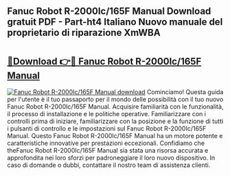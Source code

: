 ## Fanuc Robot R-2000Ic/165F Manual Download gratuit PDF - Part-ht4 Italiano Nuovo manuale del proprietario di riparazione XmWBA

# <h2><a href="http://dfejlfd.blite.top/?on=Fanuc+Robot+R-2000Ic%2f165F+Manual">🔗Download 👉🔴 Fanuc Robot R-2000Ic/165F Manual</a></h2>

[![Fanuc Robot R-2000Ic/165F Manual download](https://i.imgur.com/lujVjoI.png)](http://dfejlfd.blite.top/?on=Fanuc+Robot+R-2000Ic%2f165F+Manual)
Cominciamo! Questa guida per l'utente è il tuo passaporto per il mondo delle possibilità con il tuo nuovo Fanuc Robot R-2000Ic/165F Manual. Acquisire familiarità con le funzionalità, il processo di installazione e le politiche operative. Familiarizzare con i controlli prima di iniziare, familiarizzare con la posizione e la funzione di tutti i pulsanti di controllo e le impostazioni sul Fanuc Robot R-2000Ic/165F Manual. Questo Fanuc Robot R-2000Ic/165F Manual ha un motore potente e caratteristiche innovative per prestazioni eccezionali. Confidiamo che theFanuc Robot R-2000Ic/165F Manual sia stata una risorsa accurata e approfondita nei loro sforzi per padroneggiare il loro nuovo dispositivo. In caso di domande o dubbi, contattare il nostro team di assistenza clienti.
